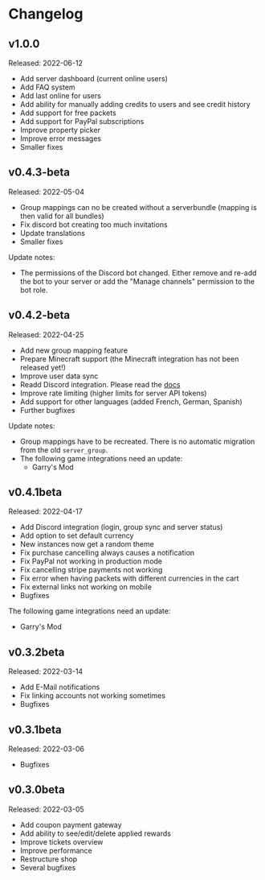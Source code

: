 # Changelog

## v1.0.0
Released: 2022-06-12

- Add server dashboard (current online users)
- Add FAQ system
- Add last online for users
- Add ability for manually adding credits to users and see credit history
- Add support for free packets
- Add support for PayPal subscriptions
- Improve property picker
- Improve error messages
- Smaller fixes

## v0.4.3-beta
Released: 2022-05-04

- Group mappings can no be created without a serverbundle (mapping is then valid for all bundles)
- Fix discord bot creating too much invitations
- Update translations
- Smaller fixes

Update notes:

- The permissions of the Discord bot changed. Either remove and re-add the bot to your server or add the "Manage channels" permission to the bot role.

## v0.4.2-beta
Released: 2022-04-25

- Add new group mapping feature
- Prepare Minecraft support (the Minecraft integration has not been released yet!)
- Improve user data sync
- Readd Discord integration. Please read the [docs](game/discord.md)
- Improve rate limiting (higher limits for server API tokens)
- Add support for other languages (added French, German, Spanish)
- Further bugfixes

Update notes:

- Group mappings have to be recreated. There is no automatic migration from the old `server_group`.
- The following game integrations need an update:
    - Garry's Mod

## v0.4.1beta
Released: 2022-04-17

- Add Discord integration (login, group sync and server status)
- Add option to set default currency
- New instances now get a random theme
- Fix purchase cancelling always causes a notification
- Fix PayPal not working in production mode
- Fix cancelling stripe payments not working
- Fix error when having packets with different currencies in the cart
- Fix external links not working on mobile
- Bugfixes

The following game integrations need an update:

- Garry's Mod

## v0.3.2beta
Released: 2022-03-14

- Add E-Mail notifications
- Fix linking accounts not working sometimes
- Bugfixes

## v0.3.1beta
Released: 2022-03-06

- Bugfixes

## v0.3.0beta
Released: 2022-03-05

- Add coupon payment gateway
- Add ability to see/edit/delete applied rewards
- Improve tickets overview
- Improve performance
- Restructure shop
- Several bugfixes
